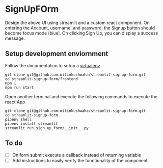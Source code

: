 # SignUpFOrm
Design the above UI using streamlit and a custom react component. On entering the Account, username, and password, the Signup button should become focus mode (blue). On clicking Sign Up, you can display a success message.

## Setup development enviornment
Follow the documentation to setup a [virtualenv](https://docs.streamlit.io/library/get-started/installation)
```
git clone git@github.com:nitinkushwaha/streamlit-signup-form.git
cd streamlit-signup-form/frontend
npm i
npm run start
```

Open another terminal and execute the following commands to execute the react App
```
git clone git@github.com:nitinkushwaha/streamlit-signup-form.git
cd streamlit-signup-form
pipenv shell
pipenv install streamlit
streamlit run sign_up_form/__init__.py
```

## To do
- [ ] On form submit execute a callback instead of returning variable
- [ ] Add instructions to easily verify the functionality of the component